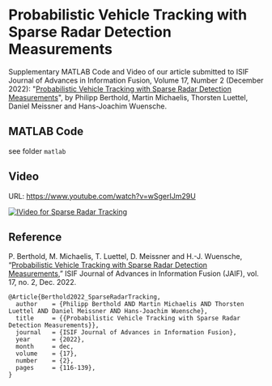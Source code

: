 # Probabilistic Vehicle Tracking with Sparse Radar Detection Measurements
Supplementary MATLAB Code and Video of our article submitted to ISIF Journal of Advances in Information Fusion, Volume 17, Number 2 (December 2022): "[Probabilistic Vehicle Tracking with Sparse Radar Detection Measurements](https://confcats_isif.s3.amazonaws.com/web-files/journals/entries/Pages%20from%20JAIF-v17-i2-4_4.pdf)", by Philipp Berthold, Martin Michaelis, Thorsten Luettel, Daniel Meissner and Hans-Joachim Wuensche.

## MATLAB Code
see folder `matlab`

## Video
URL: https://www.youtube.com/watch?v=wSgerIJm29U

[![IVideo for Sparse Radar Tracking](https://img.youtube.com/vi/wSgerIJm29U/0.jpg)](https://www.youtube.com/watch?v=wSgerIJm29U)

## Reference
P. Berthold, M. Michaelis, T. Luettel, D. Meissner and H.-J. Wuensche, “[Probabilistic Vehicle Tracking with Sparse Radar Detection Measurements](https://confcats_isif.s3.amazonaws.com/web-files/journals/entries/Pages%20from%20JAIF-v17-i2-4_4.pdf),” ISIF Journal of Advances in Information Fusion (JAIF), vol. 17, no. 2, Dec. 2022.


```
@Article{Berthold2022_SparseRadarTracking,
  author    = {Philipp Berthold AND Martin Michaelis AND Thorsten Luettel AND Daniel Meissner AND Hans-Joachim Wuensche},
  title     = {{Probabilistic Vehicle Tracking with Sparse Radar Detection Measurements}},
  journal   = {ISIF Journal of Advances in Information Fusion},
  year      = {2022},
  month     = dec,
  volume    = {17},
  number    = {2},
  pages     = {116-139},
}
```
